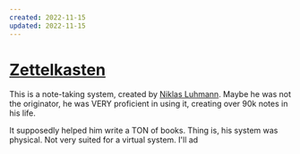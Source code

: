 ```yaml
---
created: 2022-11-15
updated: 2022-11-15
---
```

# [Zettelkasten](https://en.wikipedia.org/wiki/Zettelkasten)


This is a note-taking system, created by [Niklas Luhmann](https://en.wikipedia.org/wiki/Niklas_Luhmann). Maybe he was not the originator, he was VERY proficient in using it, creating over 90k notes in his life.

It supposedly helped him write a TON of books. Thing is, his system was physical. Not very suited for a virtual system. I'll ad
